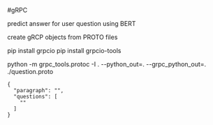 #gRPC

predict answer for user question using BERT

create gRCP objects from PROTO files
  
pip install grpcio
pip install grpcio-tools

python -m grpc_tools.protoc -I . --python_out=. --grpc_python_out=. ./question.proto

    {
      "paragraph": "",
      "questions": [
        ""  
      ]
    }

